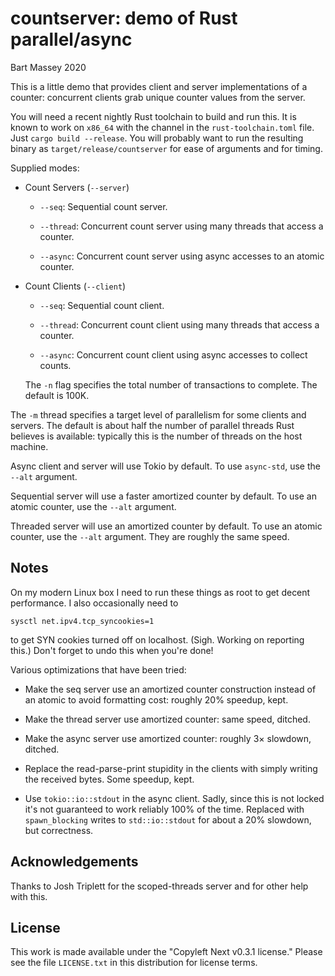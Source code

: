 # countserver: demo of Rust parallel/async
Bart Massey 2020

This is a little demo that provides client and server
implementations of a counter: concurrent clients grab unique
counter values from the server.

You will need a recent nightly Rust toolchain to build and
run this. It is known to work on `x86_64` with the channel
in the `rust-toolchain.toml` file. Just `cargo build
--release`.  You will probably want to run the resulting
binary as `target/release/countserver` for ease of arguments
and for timing.

Supplied modes:

* Count Servers (`--server`)

    * `--seq`: Sequential count server.

    * `--thread`: Concurrent count server using many threads that
      access a counter.

    * `--async`: Concurrent count server using async accesses to
      an atomic counter.

* Count Clients (`--client`)

    * `--seq`: Sequential count client.

    * `--thread`: Concurrent count client using many threads that
      access a counter.

    * `--async`: Concurrent count client using async accesses to
      collect counts.

    The `-n` flag specifies the total number of transactions
    to complete. The default is 100K.

The `-m` thread specifies a target level of parallelism for
some clients and servers. The default is about half the
number of parallel threads Rust believes is available:
typically this is the number of threads on the host machine.

Async client and server will use Tokio by default. To use
`async-std`, use the `--alt` argument.

Sequential server will use a faster amortized counter by
default. To use an atomic counter, use the `--alt` argument.

Threaded server will use an amortized counter by default. To
use an atomic counter, use the `--alt` argument.  They are
roughly the same speed.

## Notes

On my modern Linux box I need to run these things as root to
get decent performance. I also occasionally need to

    sysctl net.ipv4.tcp_syncookies=1

to get SYN cookies turned off on localhost. (Sigh. Working
on reporting this.) Don't forget to undo this when you're done!

Various optimizations that have been tried:

* Make the seq server use an amortized counter construction
  instead of an atomic to avoid formatting cost: roughly 20%
  speedup, kept.

* Make the thread server use amortized counter: same speed, ditched.

* Make the async server use amortized counter: roughly 3×
  slowdown, ditched.

* Replace the read-parse-print stupidity in the clients with
  simply writing the received bytes. Some speedup, kept.

* Use `tokio::io::stdout` in the async client. Sadly, since
  this is not locked it's not guaranteed to work reliably
  100% of the time. Replaced with `spawn_blocking` writes to
  `std::io::stdout` for about a 20% slowdown, but correctness.

## Acknowledgements

Thanks to Josh Triplett for the scoped-threads server and
for other help with this.

## License

This work is made available under the "Copyleft Next v0.3.1
license." Please see the file `LICENSE.txt` in this
distribution for license terms.

